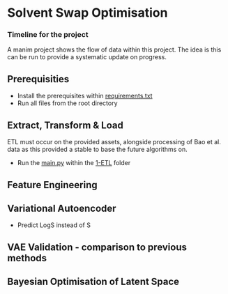 # Solvent Swap Optimisation

### Timeline for the project

A manim project shows the flow of data within this project. The idea is this can be run to provide a systematic update on progress.

## Prerequisities 
- Install the prerequisites within [requirements.txt](requirements.txt)
- Run all files from the root directory

## Extract, Transform & Load

ETL must occur on the provided assets, alongside processing of Bao et al. data as this provided a stable to base the future algorithms on. 

- Run the [main.py](src/1-ETL/main.py) within the [1-ETL](src/1-ETL/) folder


## Feature Engineering

## Variational Autoencoder

- Predict LogS instead of S

## VAE Validation - comparison to previous methods

## Bayesian Optimisation of Latent Space

